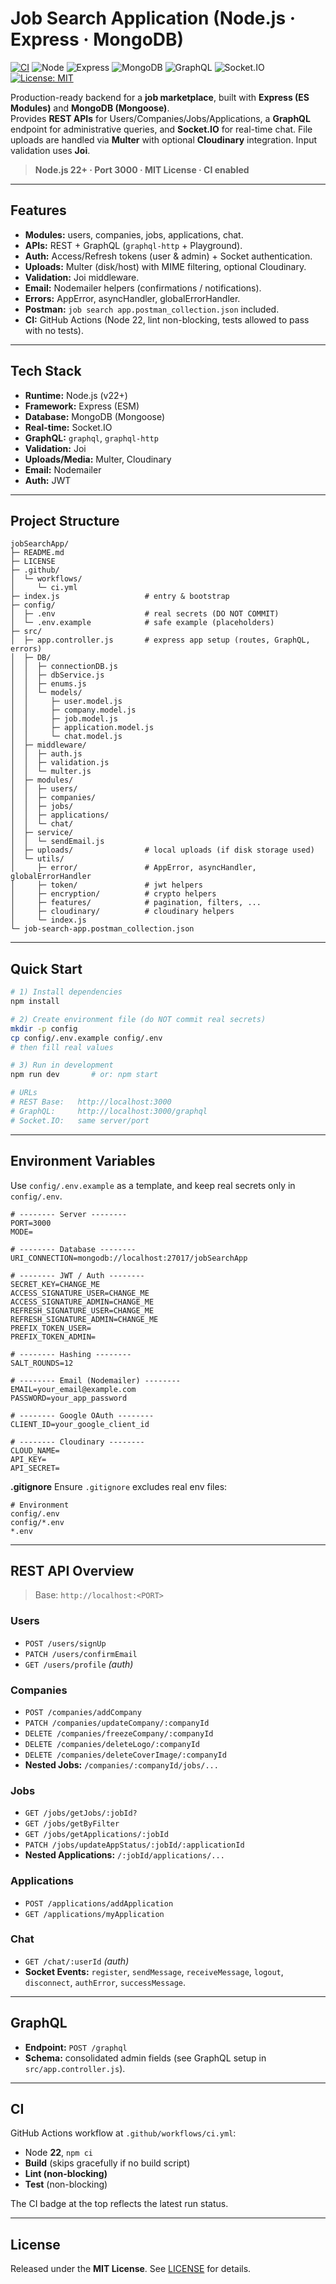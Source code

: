 # Job Search Application (Node.js · Express · MongoDB)

[![CI](https://github.com/AhmedElhawary129/jobSearchApp/actions/workflows/ci.yml/badge.svg)](https://github.com/AhmedElhawary129/jobSearchApp/actions/workflows/ci.yml)
![Node](https://img.shields.io/badge/Node-22%2B-339933?logo=node.js&logoColor=white)
![Express](https://img.shields.io/badge/Express-4.x-000000?logo=express&logoColor=white)
![MongoDB](https://img.shields.io/badge/MongoDB-Mongoose-47A248?logo=mongodb&logoColor=white)
![GraphQL](https://img.shields.io/badge/GraphQL-16.x-E10098?logo=graphql&logoColor=white)
![Socket.IO](https://img.shields.io/badge/Socket.IO-4.x-010101?logo=socketdotio&logoColor=white)
[![License: MIT](https://img.shields.io/badge/License-MIT-blue.svg)](LICENSE)

Production-ready backend for a **job marketplace**, built with **Express (ES Modules)** and **MongoDB (Mongoose)**.  
Provides **REST APIs** for Users/Companies/Jobs/Applications, a **GraphQL** endpoint for administrative queries, and **Socket.IO** for real-time chat. File uploads are handled via **Multer** with optional **Cloudinary** integration. Input validation uses **Joi**.

> **Node.js 22+ · Port 3000 · MIT License · CI enabled**

---

## Features

- **Modules:** users, companies, jobs, applications, chat.
- **APIs:** REST + GraphQL (`graphql-http` + Playground).
- **Auth:** Access/Refresh tokens (user & admin) + Socket authentication.
- **Uploads:** Multer (disk/host) with MIME filtering, optional Cloudinary.
- **Validation:** Joi middleware.
- **Email:** Nodemailer helpers (confirmations / notifications).
- **Errors:** AppError, asyncHandler, globalErrorHandler.
- **Postman:** `job search app.postman_collection.json` included.
- **CI:** GitHub Actions (Node 22, lint non-blocking, tests allowed to pass with no tests).

---

## Tech Stack

- **Runtime:** Node.js (v22+)
- **Framework:** Express (ESM)
- **Database:** MongoDB (Mongoose)
- **Real-time:** Socket.IO
- **GraphQL:** `graphql`, `graphql-http`
- **Validation:** Joi
- **Uploads/Media:** Multer, Cloudinary
- **Email:** Nodemailer
- **Auth:** JWT

---

## Project Structure

```text
jobSearchApp/
├─ README.md
├─ LICENSE
├─ .github/
│  └─ workflows/
│     └─ ci.yml
├─ index.js                   # entry & bootstrap
├─ config/
│  ├─ .env                    # real secrets (DO NOT COMMIT)
│  └─ .env.example            # safe example (placeholders)
├─ src/
│  ├─ app.controller.js       # express app setup (routes, GraphQL, errors)
│  ├─ DB/
│  │  ├─ connectionDB.js
│  │  ├─ dbService.js
│  │  ├─ enums.js
│  │  └─ models/
│  │     ├─ user.model.js
│  │     ├─ company.model.js
│  │     ├─ job.model.js
│  │     ├─ application.model.js
│  │     └─ chat.model.js
│  ├─ middleware/
│  │  ├─ auth.js
│  │  ├─ validation.js
│  │  └─ multer.js
│  ├─ modules/
│  │  ├─ users/
│  │  ├─ companies/
│  │  ├─ jobs/
│  │  ├─ applications/
│  │  └─ chat/
│  ├─ service/
│  │  └─ sendEmail.js
│  ├─ uploads/                # local uploads (if disk storage used)
│  └─ utils/
│     ├─ error/               # AppError, asyncHandler, globalErrorHandler
│     ├─ token/               # jwt helpers
│     ├─ encryption/          # crypto helpers
│     ├─ features/            # pagination, filters, ...
│     ├─ cloudinary/          # cloudinary helpers
│     └─ index.js
└─ job-search-app.postman_collection.json
```

---

## Quick Start

```bash
# 1) Install dependencies
npm install

# 2) Create environment file (do NOT commit real secrets)
mkdir -p config
cp config/.env.example config/.env
# then fill real values

# 3) Run in development
npm run dev       # or: npm start

# URLs
# REST Base:   http://localhost:3000
# GraphQL:     http://localhost:3000/graphql
# Socket.IO:   same server/port
```

---

## Environment Variables

Use `config/.env.example` as a template, and keep real secrets only in `config/.env`.

```env
# -------- Server --------
PORT=3000
MODE=

# -------- Database --------
URI_CONNECTION=mongodb://localhost:27017/jobSearchApp

# -------- JWT / Auth --------
SECRET_KEY=CHANGE_ME
ACCESS_SIGNATURE_USER=CHANGE_ME
ACCESS_SIGNATURE_ADMIN=CHANGE_ME
REFRESH_SIGNATURE_USER=CHANGE_ME
REFRESH_SIGNATURE_ADMIN=CHANGE_ME
PREFIX_TOKEN_USER=
PREFIX_TOKEN_ADMIN=

# -------- Hashing --------
SALT_ROUNDS=12

# -------- Email (Nodemailer) --------
EMAIL=your_email@example.com
PASSWORD=your_app_password

# -------- Google OAuth --------
CLIENT_ID=your_google_client_id

# -------- Cloudinary --------
CLOUD_NAME=
API_KEY=
API_SECRET=
```

**.gitignore**
Ensure `.gitignore` excludes real env files:
```gitignore
# Environment
config/.env
config/*.env
*.env
```

---

## REST API Overview

> Base: `http://localhost:<PORT>`

### Users
- `POST /users/signUp`
- `PATCH /users/confirmEmail`
- `GET /users/profile` *(auth)*

### Companies
- `POST /companies/addCompany`
- `PATCH /companies/updateCompany/:companyId`
- `DELETE /companies/freezeCompany/:companyId`
- `DELETE /companies/deleteLogo/:companyId`
- `DELETE /companies/deleteCoverImage/:companyId`
- **Nested Jobs:** `/companies/:companyId/jobs/...`

### Jobs
- `GET /jobs/getJobs/:jobId?`
- `GET /jobs/getByFilter`
- `GET /jobs/getApplications/:jobId`
- `PATCH /jobs/updateAppStatus/:jobId/:applicationId`
- **Nested Applications:** `/:jobId/applications/...`

### Applications
- `POST /applications/addApplication`
- `GET /applications/myApplication`

### Chat
- `GET /chat/:userId` *(auth)*
- **Socket Events:** `register`, `sendMessage`, `receiveMessage`, `logout`, `disconnect`, `authError`, `successMessage`.

---

## GraphQL

- **Endpoint:** `POST /graphql`  
- **Schema:** consolidated admin fields (see GraphQL setup in `src/app.controller.js`).

---

## CI

GitHub Actions workflow at `.github/workflows/ci.yml`:
- Node **22**, `npm ci`
- **Build** (skips gracefully if no build script)
- **Lint (non-blocking)**
- **Test** (non-blocking)

The CI badge at the top reflects the latest run status.

---

## License

Released under the **MIT License**. See [LICENSE](LICENSE) for details.
